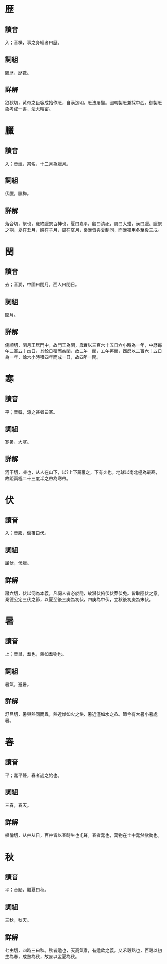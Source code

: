 # 歴

## 讀音
入；音櫟，事之身經者曰歴。

## 詞組
閱歴，歴數。

## 詳解
狼狄切，黄帝之臣容成始作厯，自漢迄明，厯法屢變。國朝製厯兼採中西。御製厯象考成一書，法尤精密。

# 臘

## 讀音
入；音蠟，祭名，十二月為臘月。

## 詞組
伏臘，臘梅。

## 詳解
落合切，祭也，𡻕終臘祭百神也，夏曰嘉平，殷曰清祀，周曰大蜡，漢曰臘。臘祭之期，夏在丑月，殷在子月，周在亥月，秦漢皆與夏制同，而漢獨用冬至後三戌。

# 閏

## 讀音
去；音潤，中國曰閏月，西人曰閏日。

## 詞組
閏月。

## 詳解
儒順切，閏月王居門中，故門王為閏，𡻕實以三百六十五日六小時為一年，中厯每年三百五十四日，其餘日積而為閏，故三年一閏，五年再閏，西厯以三百六十五日為一年，餘六小時積四年而成一日，故四年一閏。

# 寒

## 讀音
平；音韓，涼之甚者曰寒。

## 詞組
寒暑，大寒。

## 詳解
河干切，凍也，从人在山下，以?上下薦覆之，下有仌也。地球以南北極為最寒，故距兩極二十三度半之帶為寒帶。

# 伏

## 讀音
入；音服，偃覆曰伏。

## 詞組
屈伏，伏臘。

## 詳解
房六切，伏以伺為本義，凡伺人者必於隱，故潛伏俯伏伏莽伏兔。皆取隱伏之意。秦德公定三伏之節，以夏至後三庚為初伏，四庚為中伏，立秋後初庚為末伏。

# 暑

## 讀音
上；音鼠，煮也，熱如煮物也。

## 詞組
暑氣，避暑。

## 詳解
舒吕切，暑與熱同而異，熱近燥如火之烘，暑近溼如水之烝。節今有大暑小暑處暑。

# 春

## 讀音
平；蠢平聲，春者𡻕之始也。

## 詞組
三春，春天。

## 詳解
樞倫切，从艸从日，百艸皆以春時生也屯聲。春者蠢也，萬物在土中蠢然欲動也。

# 秋

## 讀音
平；音鯂，繼夏曰秋。

## 詞組
三秋，秋天。

## 詳解
七由切，四時三曰秋。秋者遒也，天高氣肅，有遒歛之義。又禾穀熟也，百榖以初生為春，成熟為秋，故麥以孟夏為秋。
